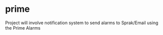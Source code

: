 # prime
Project will involve notification system to send alarms to Sprak/Email using the Prime Alarms
